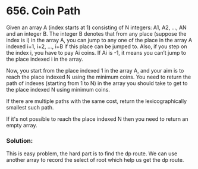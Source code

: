 # 656. Coin Path

Given an array A (index starts at 1) consisting of N integers: A1, A2, ..., AN and an integer B. The integer B denotes that from any place (suppose the index is i) in the array A, you can jump to any one of the place in the array A indexed i+1, i+2, …, i+B if this place can be jumped to. Also, if you step on the index i, you have to pay Ai coins. If Ai is -1, it means you can’t jump to the place indexed i in the array.

Now, you start from the place indexed 1 in the array A, and your aim is to reach the place indexed N using the minimum coins. You need to return the path of indexes (starting from 1 to N) in the array you should take to get to the place indexed N using minimum coins.

If there are multiple paths with the same cost, return the lexicographically smallest such path.

If it's not possible to reach the place indexed N then you need to return an empty array.

### Solution:

This is easy problem, the hard part is to find the dp route. We can use another array to record the select of root which help us get the dp route.